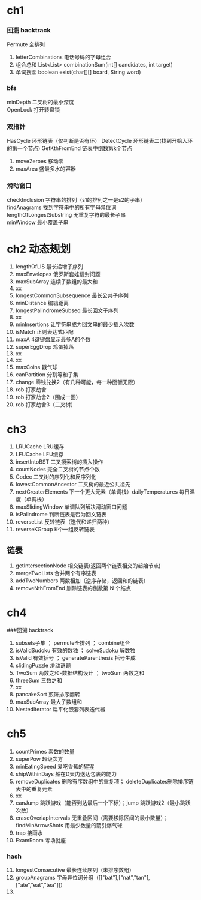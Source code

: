 # ch1  
### 回溯 backtrack 
Permute 全排列
1. letterCombinations 电话号码的字母组合
2. 组合总和 List<List<Integer>> combinationSum(int[] candidates, int target)
3. 单词搜索 boolean exist(char[][] board, String word)
### bfs
minDepth 二叉树的最小深度  
OpenLock 打开转盘锁
### 双指针
HasCycle 环形链表（仅判断是否有环）
DetectCycle 环形链表二(找到开始入环的第一个节点)
GetKthFromEnd 链表中倒数第k个节点
1. moveZeroes 移动零
2. maxArea 盛最多水的容器

### 滑动窗口
checkInclusion 字符串的排列（s1的排列之一是s2的子串）  
findAnagrams 找到字符串中的所有字母异位词  
lengthOfLongestSubstring 无重复字符的最长子串  
minWindow 最小覆盖子串  
# ch2 动态规划
1. lengthOfLIS 最长递增子序列
2. maxEnvelopes 俄罗斯套娃信封问题
3. maxSubArray 连续子数组的最大和
4. xx
5. longestCommonSubsequence 最长公共子序列
6. minDistance 编辑距离
7. longestPalindromeSubseq 最长回文子序列
8. xx
9. minInsertions 让字符串成为回文串的最少插入次数
10. isMatch 正则表达式匹配
11. maxA 4键键盘显示最多A的个数
12. superEggDrop 鸡蛋掉落
13. xx
14. xx
15. maxCoins 戳气球
16. canPartition 分割等和子集
17. change 零钱兑换2（有几种可能，每一种面额无限）
18. rob 打家劫舍
19. rob 打家劫舍2（围成一圈）
20. rob 打家劫舍3（二叉树）
# ch3
1. LRUCache LRU缓存
2. LFUCache LFU缓存
3. insertIntoBST 二叉搜索树的插入操作
4. countNodes 完全二叉树的节点个数
5. Codec 二叉树的序列化和反序列化
6. lowestCommonAncestor 二叉树的最近公共祖先
7. nextGreaterElements 下一个更大元素（单调栈）dailyTemperatures 每日温度（单调栈）
8. maxSlidingWindow 单调队列解决滑动窗口问题
9. isPalindrome 判断链表是否为回文链表
10. reverseList 反转链表（迭代和递归两种）
11. reverseKGroup K个一组反转链表
## 链表
1. getIntersectionNode 相交链表(返回两个链表相交的起始节点)  
2. mergeTwoLists 合并两个有序链表
3. addTwoNumbers 两数相加（逆序存储，返回和的链表）
4. removeNthFromEnd 删除链表的倒数第 N 个结点
# ch4
###回溯 backtrack
1. subsets子集 ； permute全排列 ； combine组合
2. isValidSudoku 有效的数独 ； solveSudoku 解数独
3. isValid 有效括号 ； generateParenthesis 括号生成
4. slidingPuzzle 滑动谜题
5. TwoSum 两数之和-数据结构设计 ； twoSum 两数之和
6. threeSum 三数之和
7. xx
8. pancakeSort 煎饼排序翻转
9. maxSubArray 最大子数组和
10. NestedIterator 扁平化嵌套列表迭代器
# ch5
1. countPrimes 素数的数量
2. superPow 超级次方
3. minEatingSpeed 爱吃香蕉的猩猩
4. shipWithinDays 船在D天内送达包裹的能力
5. removeDuplicates 删除有序数组中的重复项； deleteDuplicates删除排序链表中的重复元素
6. xx
7. canJump 跳跃游戏（能否到达最后一个下标）；jump 跳跃游戏2（最小跳跃次数）
8. eraseOverlapIntervals 无重叠区间（需要移除区间的最小数量）；findMinArrowShots 用最少数量的箭引爆气球
9. trap 接雨水
10. ExamRoom 考场就座
### hash
11. longestConsecutive 最长连续序列（未排序数组）
12. groupAnagrams 字母异位词分组（[["bat"],["nat","tan"],["ate","eat","tea"]]）
13. 